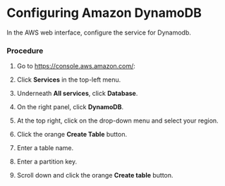 # Configuring Amazon DynamoDB

In the AWS web interface, configure the service for Dynamodb.

### Procedure

1. Go to https://console.aws.amazon.com/:

2.  Click **Services** in the top-left menu.
	
3. Underneath **All services**, click **Database**.
	
4. On the right panel, click **DynamoDB**.
	
5. At the top right, click on the drop-down menu and select your region. 
	
6. Click the orange **Create Table** button.
	
7. Enter a table name.
	
8. Enter a partition key.
	
9. Scroll down and click the orange **Create table** button.
